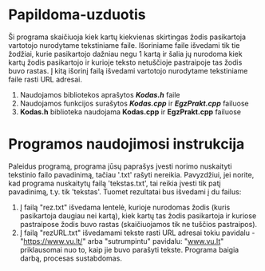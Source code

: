 # Papildoma-uzduotis
Ši programa skaičiuoja kiek kartų kiekvienas skirtingas žodis pasikartoja vartotojo nurodytame tekstiniame faile. Išoriniame faile išvedami tik tie žodžiai, kurie pasikartojo dažniau negu 1 kartą ir šalia jų nurodoma kiek kartų žodis pasikartojo ir kurioje teksto netuščioje pastraipoje tas žodis buvo rastas. Į kitą išorinį failą išvedami vartotojo nurodytame tekstiniame faile rasti URL adresai.

1. Naudojamos bibliotekos aprašytos ***Kodas.h*** faile
2. Naudojamos funkcijos surašytos ***Kodas.cpp*** ir ***EgzPrakt.cpp*** failuose
3. **Kodas.h** biblioteka naudojama **Kodas.cpp** ir **EgzPrakt.cpp** failuose

# Programos naudojimosi instrukcija
Paleidus programą, programa jūsų paprašys įvesti norimo nuskaityti tekstinio failo pavadinimą, tačiau '.txt' rašyti nereikia. Pavyzdžiui, jei norite, kad programa nuskaitytų failą 'tekstas.txt', tai reikia įvesti tik patį pavadinimą, t.y. tik 'tekstas'.
Tuomet rezultatai bus išvedami į du failus:
1. Į failą "rez.txt" išvedama lentelė, kurioje nurodomas žodis (kuris pasikartoja daugiau nei kartą), kiek kartų tas žodis pasikartoja ir kuriose pastraipose žodis buvo rastas (skaičiuojamos tik ne tuščios pastraipos).
2. Į failą "rezURL.txt" išvedamami tekste rasti URL adresai tokiu pavidalu - "https://www.vu.lt/" arba "sutrumpintu" pavidalu: "www.vu.lt" priklausomai nuo to, kaip jie buvo parašyti tekste.
Programa baigia darbą, procesas sustabdomas.
